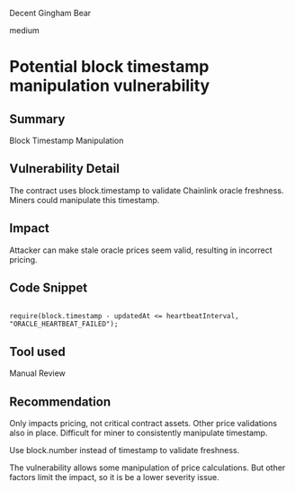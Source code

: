 Decent Gingham Bear

medium

# Potential  block timestamp manipulation vulnerability

## Summary
Block Timestamp Manipulation

## Vulnerability Detail
The contract uses block.timestamp to validate Chainlink oracle freshness. Miners could manipulate this timestamp.

## Impact
Attacker can make stale oracle prices seem valid, resulting in incorrect pricing.


## Code Snippet

 
``` solidity

require(block.timestamp - updatedAt <= heartbeatInterval, "ORACLE_HEARTBEAT_FAILED");

```
## Tool used

Manual Review

## Recommendation

Only impacts pricing, not critical contract assets. Other price validations also in place. Difficult for miner to consistently manipulate timestamp.

Use block.number instead of timestamp to validate freshness.

The vulnerability allows some manipulation of price calculations. But other factors limit the impact, so it is be a lower severity issue.